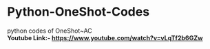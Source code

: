 # Python-OneShot-Codes
 python codes of OneShot~AC
 <br>
 <b>Youtube Link:- https://www.youtube.com/watch?v=vLqTf2b6GZw </b>
